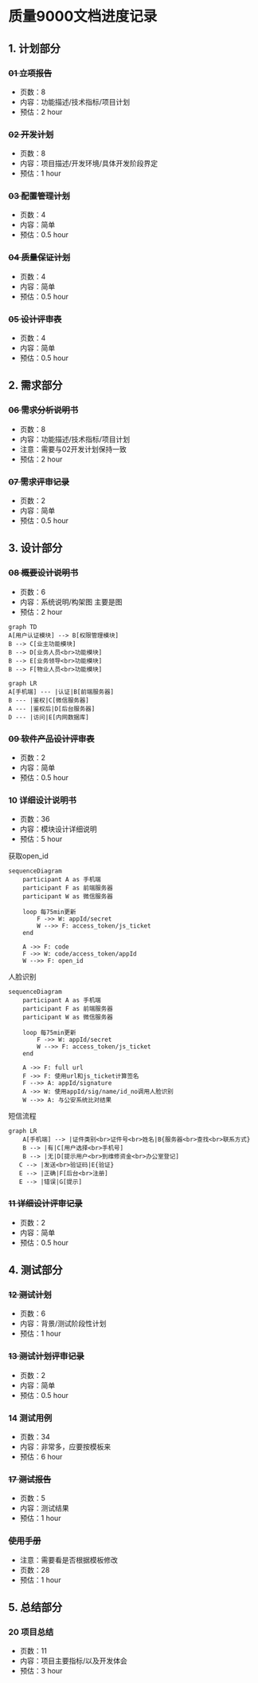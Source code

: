 # 质量9000文档进度记录

## 1. 计划部分

### ~~01 立项报告~~
- 页数：8
- 内容：功能描述/技术指标/项目计划
- 预估：2 hour

### ~~02 开发计划~~
- 页数：8
- 内容：项目描述/开发环境/具体开发阶段界定
- 预估：1 hour

### ~~03 配置管理计划~~
- 页数：4
- 内容：简单
- 预估：0.5 hour

### ~~04 质量保证计划~~
- 页数：4
- 内容：简单
- 预估：0.5 hour

### ~~05 设计评审表~~
- 页数：4
- 内容：简单
- 预估：0.5 hour

## 2. 需求部分

### ~~06 需求分析说明书~~
- 页数：8
- 内容：功能描述/技术指标/项目计划
- 注意：需要与02开发计划保持一致
- 预估：2 hour

### ~~07 需求评审记录~~
- 页数：2
- 内容：简单
- 预估：0.5 hour

## 3. 设计部分

### ~~08 概要设计说明书~~
- 页数：6
- 内容：系统说明/构架图 主要是图
- 预估：2 hour

```mermaid
graph TD
A[用户认证模块] --> B[权限管理模块]
B --> C[业主功能模块]
B --> D[业务人员<br>功能模块]
B --> E[业务领导<br>功能模块]
B --> F[物业人员<br>功能模块]

graph LR
A[手机端] --- |认证|B[前端服务器]
B --- |鉴权|C[微信服务器]
A --- |鉴权后|D[后台服务器]
D --- |访问|E[内网数据库]
```

### ~~09 软件产品设计评审表~~
- 页数：2
- 内容：简单
- 预估：0.5 hour

### 10 详细设计说明书
- 页数：36
- 内容：模块设计详细说明
- 预估：5 hour

获取open_id
```mermaid 获取open_id
sequenceDiagram
    participant A as 手机端
    participant F as 前端服务器
    participant W as 微信服务器

    loop 每75min更新
        F ->> W: appId/secret
        W -->> F: access_token/js_ticket
    end

    A ->> F: code
    F ->> W: code/access_token/appId
    W -->> F: open_id
```

人脸识别
``` mermaid face verify
sequenceDiagram
    participant A as 手机端
    participant F as 前端服务器
    participant W as 微信服务器

    loop 每75min更新
        F ->> W: appId/secret
        W -->> F: access_token/js_ticket
    end

    A ->> F: full url
    F ->> F: 使用url和js_ticket计算签名
    F -->> A: appId/signature
    A ->> W: 使用appId/sig/name/id_no调用人脸识别
    W -->> A: 与公安系统比对结果
```

短信流程
```mermaid text verify
graph LR
    A[手机端] --> |证件类别<br>证件号<br>姓名|B{服务器<br>查找<br>联系方式}
    B --> |有|C[用户选择<br>手机号]
    B --> |无|D[提示用户<br>到维修资金<br>办公室登记]
   C --> |发送<br>验证码|E{验证}
   E --> |正确|F[后台<br>注册]
   E --> |错误|G[提示]

```

### ~~11 详细设计评审记录~~
- 页数：2
- 内容：简单
- 预估：0.5 hour

## 4. 测试部分

### ~~12 测试计划~~
- 页数：6
- 内容：背景/测试阶段性计划
- 预估：1 hour

### ~~13 测试计划评审记录~~
- 页数：2
- 内容：简单
- 预估：0.5 hour

### 14 测试用例
- 页数：34
- 内容：非常多，应要按模板来
- 预估：6 hour

### ~~17 测试报告~~
- 页数：5
- 内容：测试结果
- 预估：1 hour

### ~~使用手册~~
- 注意：需要看是否根据模板修改
- 页数：28
- 预估：1 hour

## 5. 总结部分

### 20 项目总结
- 页数：11
- 内容：项目主要指标/以及开发体会
- 预估：3 hour
